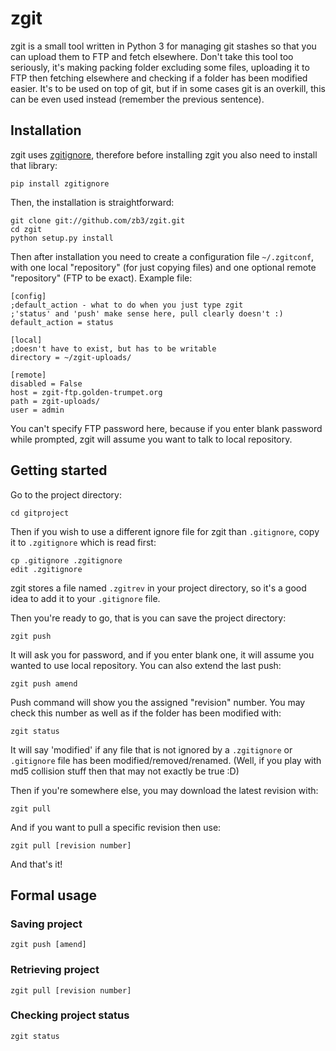 zgit
====

zgit is a small tool written in Python 3 for managing git stashes so that you can upload them to FTP and fetch elsewhere.
Don't take this tool too seriously, it's making packing folder excluding some files, uploading it to FTP then fetching elsewhere and checking if a folder has been modified easier. 
It's to be used on top of git, but if in some cases git is an overkill, this can be even used instead (remember the previous sentence).


Installation
------------
zgit uses [zgitignore](https://github.com/zb3/zgitignore), therefore before installing zgit you also need to install that library:

    pip install zgitignore

Then, the installation is straightforward:

    git clone git://github.com/zb3/zgit.git
    cd zgit
    python setup.py install

Then after installation you need to create a configuration file `~/.zgitconf`, with one local "repository" (for just copying files) and one optional remote "repository" (FTP to be exact). Example file:

    [config]
    ;default_action - what to do when you just type zgit
    ;'status' and 'push' make sense here, pull clearly doesn't :)
    default_action = status

    [local]
    ;doesn't have to exist, but has to be writable
    directory = ~/zgit-uploads/

    [remote]
    disabled = False
    host = zgit-ftp.golden-trumpet.org
    path = zgit-uploads/
    user = admin

You can't specify FTP password here, because if you enter blank password while prompted, zgit will assume you want to talk to local repository.

Getting started
---------------

Go to the project directory:

    cd gitproject

Then if you wish to use a different ignore file for zgit than `.gitignore`, copy it to `.zgitignore` which is read first:

    cp .gitignore .zgitignore
    edit .zgitignore

zgit stores a file named `.zgitrev` in your project directory, so it's a good idea to add it to your `.gitignore` file.

Then you're ready to go, that is you can save the project directory:

    zgit push

It will ask you for password, and if you enter blank one, it will assume you wanted to use local repository.
You can also extend the last push:

    zgit push amend

Push command will show you the assigned "revision" number.
You may check this number as well as if the folder has been modified with:

    zgit status

It will say 'modified' if any file that is not ignored by a `.zgitignore` or `.gitignore` file has been modified/removed/renamed.
(Well, if you play with md5 collision stuff then that may not exactly be true :D)

Then if you're somewhere else, you may download the latest revision with:

    zgit pull

And if you want to pull a specific revision then use:

    zgit pull [revision number]

And that's it!

Formal usage
------------

### Saving project

    zgit push [amend]

### Retrieving project

    zgit pull [revision number]

### Checking project status

    zgit status

